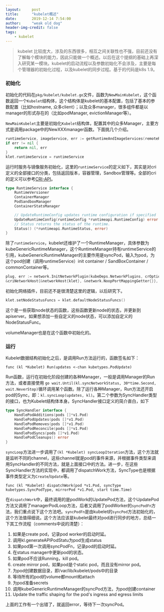 ```yaml
---
layout:     post
title:      "kubelet概述"
date:       2019-12-14 7:54:00
author:     "weak old dog"
header-img-credit: false
tags:
    - kubelet
---
```


> kubelet 比较庞大，涉及的东西很多，相互之间关联性也不强，目前还没有了解每个模块的能力，因此只能做一个概述。以后在这个提纲的基础上再深入研究某一模块。kubelet的启动流程以及参数初始化不会涉及，主要是每个管理器的初始化过程，以及kubelet的同步过程。基于的代码是k8s 1.9。

### 初始化
初始化的代码在`pkg/kubelet/kubelet.go`文件，函数为`NewMainKubelet`，这个函数返回一个`Kubelet`结构体，这个结构体是kubelet的基本配置，包括了基本的参数配置（比如hostname, 众多client）；以及众多manager，很多组件都是以manager的形式存在的（比如podManager, evictionManager等）。

`NewMainKubelet`主要是初始化`Kubelet`结构体，配置其中的众多Manager，主要方式是调用package中的NewXXXmanager函数。下面挑几个介绍。

```go
runtimeService, imageService, err := getRuntimeAndImageServices(remoteRuntimeEndpoint, remoteImageEndpoint, kubeCfg.RuntimeRequestTimeout)
if err != nil {
    return nil, err
}
klet.runtimeService = runtimeService
```
运行时服务与镜像服务初始化，这里的`runtimeService`的定义如下，其实是对cri定义的全部接口的分类，包括返回版本，容器管理，Sandbox管理等。全部的cri的定义可以参考[CRI-API](https://github.com/kubernetes/cri-api)。
```go
type RuntimeService interface {
	RuntimeVersioner
	ContainerManager
	PodSandboxManager
	ContainerStatsManager

	// UpdateRuntimeConfig updates runtime configuration if specified
	UpdateRuntimeConfig(runtimeConfig *runtimeapi.RuntimeConfig) error
	// Status returns the status of the runtime.
	Status() (*runtimeapi.RuntimeStatus, error)
}
```
除了`runtimeService`，kubelet还维护了一个RuntimeManager，具体参数为kubeGenericRuntimeManager，这个RuntimeManager持有runtimeService的引用，kubeGenericRuntimeManager的主要作用是syncPod，输入为pod，为这个pod创建（调用runtimeService）init container / SandBoxContainer / commonContainer等。

```go
plug, err := network.InitNetworkPlugin(kubeDeps.NetworkPlugins, crOptions.NetworkPluginName, 
&criNetworkHost{&networkHost{klet}, &network.NoopPortMappingGetter{}}, hairpinMode, nonMasqueradeCIDR, int(crOptions.NetworkPluginMTU))
```
初始化网络插件，目前还不是很清楚这里的逻辑，以后研究下。

```go
klet.setNodeStatusFuncs = klet.defaultNodeStatusFuncs()
```
这个是一些获取node状态的函数，这些函数更新node的状态，并更新到apiserver。如果想添加一些自定义的node状态，可以添加自定义的NodeStatusFunc。

volumeManager也是在这个函数中初始化的。

### 运行
Kubelet数据结构初始化之后，是调用Run方法运行的，函数签名如下：

`func (kl *Kubelet) Run(updates <-chan kubetypes.PodUpdate)`

Run函数，运行在初始化阶段创建的各种Manager，一般是调用Manager的Run方法，或者直接使用
`go wait.Until(kl.syncNetworkStatus, 30*time.Second, wait.NeverStop)`循环调用某个函数。除了运行各种Manager，Run方法还开启pod的Sync，即：`kl.syncLoop(updates, kl)`。第二个参数为SyncHandler类型的接口，也为Kubelet结构体本身。SyncHandler接口定义的简介直白，如下
```go
type SyncHandler interface {
	HandlePodAdditions(pods []*v1.Pod)
	HandlePodUpdates(pods []*v1.Pod)
	HandlePodRemoves(pods []*v1.Pod)
	HandlePodReconcile(pods []*v1.Pod)
	HandlePodSyncs(pods []*v1.Pod)
	HandlePodCleanups() error
}
```
`syncLoop`方法进一步调用了`(kl *Kubelet) syncLoopIteration`方法，这个方法就是监听不同的channel，这些channel就是pod的事件来源，并根据事件类型来调用SyncHandler的不同方法，就是上面接口中的方法。进一步，在这些SyncHandler方法的实现中，都调用了dispatchWork方法，SyncType也是根据事件类型定义为`Create`/`Update`等。

`func (kl *Kubelet) dispatchWork(pod *v1.Pod, syncType kubetypes.SyncPodType, mirrorPod *v1.Pod,
 start time.Time) `
 
 在`dispatchWork`中，最终调用的是podWork的UpdatePod方法，这个UpdatePod方法又调用了managerPodLoop方法，后者又调用了podWorker的`syncPodFn`方法，我们重点说下这个方法吧。`syncPodFn`是由kubelet的`syncPod`方法初始化的，这个方法值得细说。这个方法应该是kubelet最终对pod进行同步的地方，总结一下其工作流程（comments中说的清楚）：

1. 如果是create pod，记录pod worker的启动时延。
2. 调用kl.generateAPIPodStatu为pod生成status
3. 如果pod第一次调用syncPodFn，记录pod的启动时延。
4. 在status manager中更新pod的状态。
5. 如果pod不应该Running，kill pod。
6. create mirror pod，如果pod是个static pod，而且没有mirror pod。
7. 为pod创建数据目录，即/var/lib/kubelet/pods中的目录
8. 等待所有的pod的volume都mount和attach
9. 为pod准备secrets
10. 调用kubeGenericRuntimeManager的syncPod方法，为pod创建container
11. Update the traffic shaping for the pod's ingress and egress limits

上面的工作有一个出错了，就返回error，等待下一次syncPod。